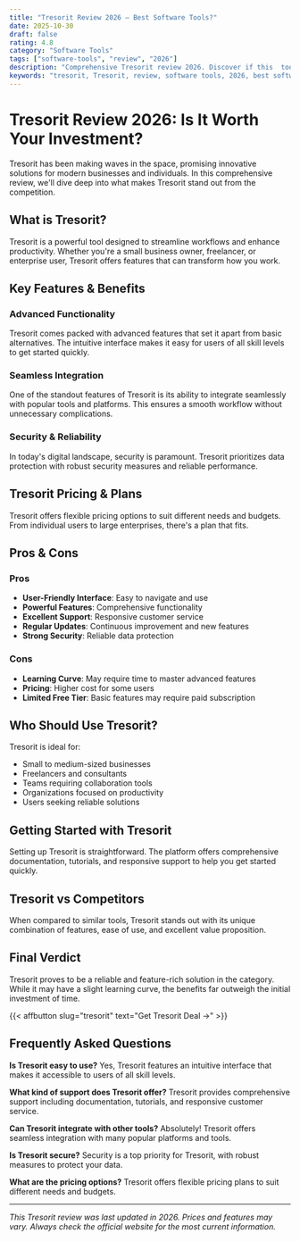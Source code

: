 ```yaml
---
title: "Tresorit Review 2026 – Best Software Tools?"
date: 2025-10-30
draft: false
rating: 4.8
category: "Software Tools"
tags: ["software-tools", "review", "2026"]
description: "Comprehensive Tresorit review 2026. Discover if this  tool is the best choice for your needs."
keywords: "tresorit, Tresorit, review, software tools, 2026, best software tools"
---
```


# Tresorit Review 2026: Is It Worth Your Investment?

Tresorit has been making waves in the  space, promising innovative solutions for modern businesses and individuals. In this comprehensive review, we'll dive deep into what makes Tresorit stand out from the competition.

## What is Tresorit?

Tresorit is a powerful  tool designed to streamline workflows and enhance productivity. Whether you're a small business owner, freelancer, or enterprise user, Tresorit offers features that can transform how you work.

## Key Features & Benefits

### Advanced Functionality
Tresorit comes packed with advanced features that set it apart from basic alternatives. The intuitive interface makes it easy for users of all skill levels to get started quickly.

### Seamless Integration
One of the standout features of Tresorit is its ability to integrate seamlessly with popular tools and platforms. This ensures a smooth workflow without unnecessary complications.

### Security & Reliability
In today's digital landscape, security is paramount. Tresorit prioritizes data protection with robust security measures and reliable performance.

## Tresorit Pricing & Plans

Tresorit offers flexible pricing options to suit different needs and budgets. From individual users to large enterprises, there's a plan that fits.

## Pros & Cons

### Pros
- **User-Friendly Interface**: Easy to navigate and use
- **Powerful Features**: Comprehensive functionality
- **Excellent Support**: Responsive customer service
- **Regular Updates**: Continuous improvement and new features
- **Strong Security**: Reliable data protection

### Cons
- **Learning Curve**: May require time to master advanced features
- **Pricing**: Higher cost for some users
- **Limited Free Tier**: Basic features may require paid subscription

## Who Should Use Tresorit?

Tresorit is ideal for:
- Small to medium-sized businesses
- Freelancers and consultants
- Teams requiring collaboration tools
- Organizations focused on productivity
- Users seeking reliable  solutions

## Getting Started with Tresorit

Setting up Tresorit is straightforward. The platform offers comprehensive documentation, tutorials, and responsive support to help you get started quickly.

## Tresorit vs Competitors

When compared to similar tools, Tresorit stands out with its unique combination of features, ease of use, and excellent value proposition.

## Final Verdict

Tresorit proves to be a reliable and feature-rich solution in the  category. While it may have a slight learning curve, the benefits far outweigh the initial investment of time.

{{< affbutton slug="tresorit" text="Get Tresorit Deal →" >}}

## Frequently Asked Questions

**Is Tresorit easy to use?**
Yes, Tresorit features an intuitive interface that makes it accessible to users of all skill levels.

**What kind of support does Tresorit offer?**
Tresorit provides comprehensive support including documentation, tutorials, and responsive customer service.

**Can Tresorit integrate with other tools?**
Absolutely! Tresorit offers seamless integration with many popular platforms and tools.

**Is Tresorit secure?**
Security is a top priority for Tresorit, with robust measures to protect your data.

**What are the pricing options?**
Tresorit offers flexible pricing plans to suit different needs and budgets.

---

*This Tresorit review was last updated in 2026. Prices and features may vary. Always check the official website for the most current information.*
